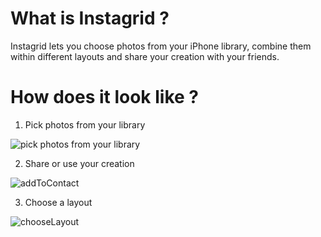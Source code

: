 # What is Instagrid ?

Instagrid lets you choose photos from your iPhone library, combine them within different layouts and share your creation with your friends.

# How does it look like ?

1. Pick photos from your library

![pick photos from your library](https://user-images.githubusercontent.com/30341849/40649319-e4eb81ee-6330-11e8-8e5e-93b0d1b48684.gif)


2. Share or use your creation

![addToContact](https://user-images.githubusercontent.com/30341849/40649576-9440023c-6331-11e8-93bc-920b44ff30c9.gif)


3. Choose a layout

![chooseLayout](https://user-images.githubusercontent.com/30341849/40649813-198231cc-6332-11e8-895c-88334c1b0ad3.gif)


